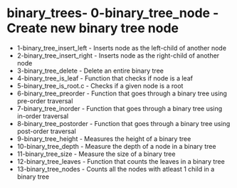 # binary_trees- 0-binary_tree_node - Create new binary tree node
- 1-binary_tree_insert_left - Inserts node as the left-child of another node
- 2-binary_tree_insert_right - Inserts node as the right-child of another node
- 3-binary_tree_delete - Delete an entire binary tree
- 4-binary_tree_is_leaf - Function that checks if node is a leaf
- 5-binary_tree_is_root.c - Checks if a given node is a root
- 6-binary_tree_preorder - Function that goes through a binary tree using pre-order traversal
- 7-binary_tree_inorder - Function that goes through a binary tree using in-order traversal
- 8-binary_tree_postorder - Function that goes through a binary tree using post-order traversal
- 9-binary_tree_height - Measures the height of a binary tree
- 10-binary_tree_depth - Measure the depth of a node in a binary tree
- 11-binary_tree_size - Measure the size of a binary tree
- 12-binary_tree_leaves - Function that counts the leaves in a binary tree
- 13-binary_tree_nodes - Counts all the nodes with atleast 1 child in a binary tree
